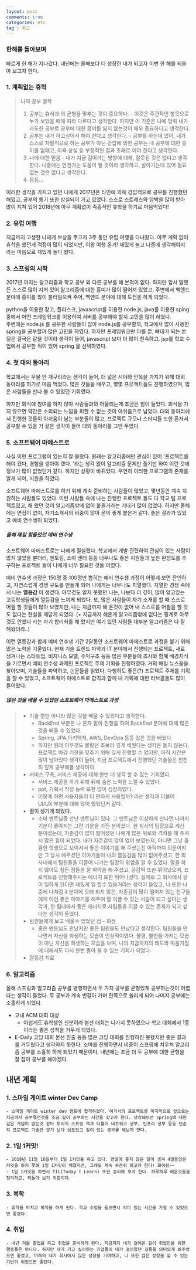 ```yaml
---
layout: post
comments: true
categories: etc
tag : 회고
---
```


### 한해를 돌아보며

빠르게 한 해가 지나갔다. 내년에는 올해보다 더 성장한 내가 되고자 이번 한 해를 되돌아 보고자 한다.



### 1. 계획없는 휴학

>나의 공부 철학
>1. 공부는 휴식과 의 균형을 맞추는 것이 중요하다. 
    - 이것은 주관적인 항목으로 누가 보았을 때에 따라 다르다고 생각한다. 하지만 이 기준은 나에 맞춰 내가 과도한 공부로 공부에 대한 흥미를 잃지 않는것이 매우 중요하다고 생각한다.
>2. 공부는 내가 하고싶어서 해야 한다고 생각한다.
    - 공부를 하는데 있어, 내가 스스로 자발적으로 하는 공부가 아닌 강압에 의한 공부는 내 공부에 대한 흥미를 없애고, 의욕 상실 등 부정적인 결과 초래로 이어 진다고 생각한다.
>3. 나에 대한 믿음
    - 내가 지금 걸어가는 방향에 대해, 잘못된 것은 없다고 생각한다. 나중에는 언젠가는 도움이 될 것이라 생각하고, 살아가는데 있어 필요 없는 것은 없다고 생각한다.
>4. 등등... 

이러한 생각을 가지고 있던 나에게 2017년은 타인에 의해 강압적으로 공부를 진행했던 해였고, 공부의 동기 또한 상실되어 가고 있었다. 스스로 스트레스와 압박을 많이 받아 많이 지쳐 있어 2018년에 아무 계획없이 즉흥적인 휴학을 하기로 마음먹었다!


### 2. 유럽 여행
지금까지 고생한 나에게 보상을 주고자 3주 동안 유럽 여행을 다녀왔다. 아무 계획 없이 휴학을 했던게 걱정이 많이 되었지만, 이왕 여행 온거! 재밌게 놀고 나중에 생각해야지 라는 마음으로 재밌게 놀다 왔다.

### 3. 스프링의 시작
2017년 까지는 알고리즘과 학교 공부 외 다른 공부를 해 본적이 없다. 하지만 앞서 말했든 스스로 많이 지쳐 있어 알고리즘에 대한 흥미가 많이 떨어져 있었고, 주변에서 백엔드 분야에 흥미를 많이 불러일으켜 주어, 백엔드 분야에 대해 도전을 하게 되었다.

python을 이용한 장고, 플라스크, javascript를 이용한 node.js, java를 이용한 sping 중에서 어떤 프레임워크를 이용하여 서버를 공부해야 할지 고민을 많이 하였다.  
주변에는 node.js 를 공부한 사람들이 많아 node.js를 공부할까, 학교에서 많이 사용한 spring을 공부할까 많은 고민을 하였다. 하지만 프레임워크만 다를 뿐, 뼈대가 되는 본질은 결국은 같을 것이라 생각이 들어, javascript 보다 더 많이 친숙하고, jsp를 학교 수업에서 공부한 적이 있어 spring 을 선택하였다.


### 4. 첫 대외 동아리
학교에서는 우물 안 개구리라는 생각이 들어, 더 넓은 시야와 안목을 가지기 위해 대외 동아리를 하기로 마음 먹었다.
많은 것들을 배우고, 몇몇 프로젝트들도 진행하였으며, 많은 사람들을 만나 볼 수 있었던 기회였다. 


하지만 회식에 참여를 하지 않아 사람들과의 어울리는게 조금은 힘이 들었다.
회식을 가지 않으면 약간은 소외되는 느낌을 피할 수 없는 것이 아쉬움으로 남았다.
 대외 동아리에서 진행한 것들이 아쉬움이 남는 부분들이 많고, 프로젝트 규모나 스터디들 또한 혼자서 공부할 수 있을 거 같은 생각이 들어 대외 동아리를 그만 두었다.



### 5. 소프트웨어 마에스트로
사실 이런 프로그램이 있는지 잘 몰랐다. 원래는 알고리즘에만 관심이 있어 '프로젝트를 해야 겠다, 경험을 쌓아야 겠다. '라는 생각 없이 알고리즘 문제만 풀기만 하여 이런 것에 정보가 많이 없었던거 같다. 하지만 상황이 바뀌었다. 우연히 이러한 프로그램의 존재를 알게 되어, 지원을 하였다.  

소프트웨어 마에스트로를 하기 위해 계속 준비하는 사람들이 많았고, 몇년동안 계속 지원하는 사람들도 있었다. 이런 사람들 속에 나는 진행한 프로젝트 들도 다 학교 팀 프로젝트였고, 해 왔던 것이 알고리즘밖에 없어 붙을거라는 기대가 많이 없었다. 
하지만 올해에는 면접이 없이, 자기소개서의 비중이 많아 운이 좋게 붙은거 같다. 
좋은 결과가 있었고 예비 연수생이 되었다.

##### 올해 제일 힘들었던 예비 연수생
소프트웨어 마에스트로는 나에게 절실했다.
학교에서 개발 관련하여 관심이 있는 사람이 많지 않았을 뿐더러, 멘토링, 소마 센터 등등 너무나도 좋은 지원들과 높은 완성도를 추구하는 프로젝트 들이 나에게 너무 필요한 것들 이였다. 

예비 연수생 과정은 150명 중 100명만 뽑히는 예비 연수생 과정이 어떻게 보면 잔인하고, 자연스럽게 경쟁 구도를 만들게 되어 나에게는 너무나도 치열했다. 치열한 경쟁 속에서 나는 **열등감** 이 생겼다.
아무것도 알지 못했던 나는, 나보다 더 깊이, 많이 알고있는 고등학생들에게 열등감을 느끼게 되었다. 또, 많은 사람들이 자기 소개를 할 때 스스로 어필 할 것들이 많아 보였지만, 나는 지금까지 해 온것이 없어 내 스스로를 어필을 할 것도 없다는 현실을 깨닫게 되었다. (+ 지금까지 해온게 알고리즘밖에 없다는 핑계로 아무것도 안했다 라는 자기 합리화를 해 왔지만 여기 있던 사람들 대부분 알고리즘은 다 잘 해왔더라..) 

이런 열등감과 함께 예비 연수생 기간 2달동안 소프트웨어 마에스트로 과정을 붙기 위해 많은 노력을 기울였다. 현재 기술 트렌드 파악과 IT 분야에서 진행되는 프로젝트, 새로 생겨나는 스타트업, 비지니스 모델, 수익구조 등등 많은 부분들에 조사와 함꼐 배경지식을 기르면서 예비 연수생 과제인 프로젝트 주제 기획을 진행하였다. 거의 매일  뉴스들을 찾아보며, 기술들을 파악하고, 논문들을 읽었다. 다행히도 좋은(?) 프로젝트 주제를 기획을 할 수 있었고, 소프트웨어 마에스트로 합격과 함께 내 기획에 대한 러브콜들도 많이 들어왔다.

##### 많은 것을 배울 수 있었던 소프트웨어 마에스트로 과정
>- 기술 뿐만 아니라 많은 것을 배울 수 있었다고 생각한다.
>   - BackEnd 부분은 나 혼자 맡아 진행을 하여 BackEnd 분야에 대해 많은 것을 배울 수 있었다.
>   - Spring, JPA,아키텍쳐, AWS, DevOps 등등 많은 것을 배웠다.
>   - 하지만 원래 아무것도 몰랐던 초보라 깊게 배웠다는 생각은 들지 않는다. 프로젝트 마감 기한을 맞추기 위해 깊게 진행할 수 없지만, 아직 시간은 많이 남아있다 생각이 들어, 지금 프로젝트에서 진행했던 기술들은 천천히 깊게 공부해볼 생각이다. 
>- 서비스 구축, 서비스 제공에 대해 한번 더 생각 할 수 있는 기회였다.
>   - 서비스 제공을 하기 위해 뒤에 숨은 노력을 느낄 수 있었다.
>   - ppt, 기획서 작성 능력 또한 많이 성장하였다.
>   - 어떻게 하면 사용자들이 더 편하게 사용할까? 라는 생각과 더불어 UI/UX 부분에 대해 많이 했었던거 같다.
>- **꿈이 생기게 되었다.**
>    - 소마 멘토님중 만난 멘토님이 있다. 그 멘토님은 이상하게 만나면 나까지 기분이 좋아지는 그런 기운을 가진 분이셨다. 한 회사의 팀장으로 계신 분이셨는데, 자존감이 많이 떨어졌던 나에게 많은 위로와 격려를 해 주셔서 많은 힘이 되었다. 내가 자존감이 많이 없어 보였는지, 아니면 그냥 훌륭한 학생으로 보이셔서 좋은 이야기를 해 주셨는진 아직까지 의문이지만 그 당시 해주셨던 이야기들이 나의 열등감을 많이 없애주셨고, 한 회사내에서 팀원들을 이끌어 나가는 팀장의 위엄을 알 수 있었다. 말을 하지 않아도 힘든 점들을 잘 파악을 해 주셨고, 공감력 또한 뛰어났으며, 프로젝트를 진행해주시는 에너지 또한 뛰어나셨다. 실제로 그 회사에서 같이 일하게 된다면 재밌게 일 할수 있을거라는 생각이 들었고, 나 또한 나중에 나처럼 it 분야에 오래 되지 않은, 자존감이 많이 떨어져 있는 친구들에게 이런 좋은 이야기를 해주며 잘 이끌 수 있는 사람이 되고 싶다는 생각과, 한 팀내에서 좋은 에너지로 사람들을 이끌 수 있는 존재가 되고 싶다는 생각이 들었다.
>- 팀원들에게 보고 배울수 있었던 점 - 희생
>   - 좋은 멘토님도 만났지만 좋은 팀원들도 만났다고 생각한다. 팀원들을 만나면서 자신을 희생하는 모습이 인상적이였다. 불평, 불만을 가지는 모습이 아닌 자신을 희생하는 모습을 보며, 나의 지금까지의 태도와 마음가짐에 대해서도 다시 한번 돌아 볼 수 있는 기회가 되었다.
>- 열등감 치료

### 6. 알고리즘
올해 스프링과 알고리즘 공부를 병행하면서 두 가지 공부를 균형있게 공부하는것이 어렵다는 생각이 들었다. 두 공부가 계속 번갈아 가며 한쪽으로 쏠리게 되어 나머지 공부에는 소홀하게 되었다.
- 교내 ACM 대회 대상
    - 아쉽게도 휴학생인 신분이라 본선 대회는 나가지 못하였으나 학교 대회에서 1등이라는 좋은 성적을 거두게 되었다.
- E-Daily 코딩 대회 본선 진출
등등 많은 코딩 대회를 진행하진 못했지만 좋은 결과를 거두웠다고 생각하지 못한다. 소마를 진행하면서 비중이 스프링에 치우쳐 알고리즘 공부를 소홀히 하게 되었기 때문이다. 내년에는 조금 더 두 공부에 대한 균형을 잘 잡아 공부를 해야겠다.

## 내년 계획

### 1. 스마일 게이트 winter Dev Camp
    - 스마일 게이트 winter dev 캠프에 합격하였다. 여기서의 프로젝트를 마지막으로 앞으로는 지금까지 공부했던것을 조금 깊이 공부하는 시간을 갖고자 한다. 생각해보면 spring에 대한 깊은 개념이 없는것 같아 토비의 스프링 책과 더불어 네트워크 공부, 인프라 공부 등등 단순히 프로젝트 기술만 쌓기 보다 심도있고 깊이 있는 공부를 해보자 한다.

### 2. 1일 1커밋!
    - 2018년 11월 16일부터 1일 1커밋을 하고 있다. 연말에 좋지 않은 일이 생겨 4일동안은 커밋을 하지 못해 1일 1커밋이 깨졌지만, 그래도 계속 꾸준히 하고자 한다! 화이팅~~
    - 1일 1커밋을 하면서 TIL(Today I Learn) 또한 정리해 보려 한다. 하루하루 배운것들을 정리하고, 되돌아 보기 위함이다.

### 3. 복학
    - 휴학을 마치고 복학을 하게 된다. 학교 수업을 들으면서 의미 있는 시간을 가질 수 있었으면 좋겠다.

### 4. 취업
    - 내년 겨울 졸업을 하고 취업을 준비하게 된다. 지금까지 내가 걸어온 길이 취업만을 위한 행동들은 아니다. 하지만 내가 가고 싶어하는 기업들이 내가 걸어왔던 길들을 의미있게 봐주었으면 좋겠고, 미래의 내가 회사에서 많은 성장을 기여하고, 나 또한 많은 성장을 할 수 있는 기반이 되었으면 좋겠다.


​    





